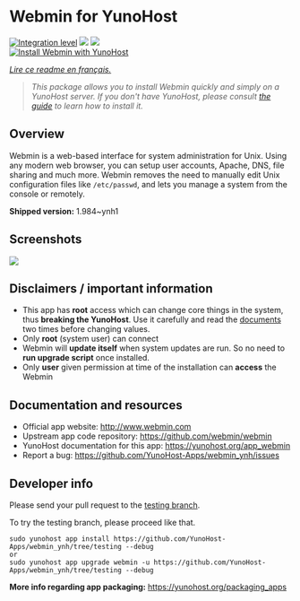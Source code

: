 <!--
N.B.: This README was automatically generated by https://github.com/YunoHost/apps/tree/master/tools/README-generator
It shall NOT be edited by hand.
-->

# Webmin for YunoHost

[![Integration level](https://dash.yunohost.org/integration/webmin.svg)](https://dash.yunohost.org/appci/app/webmin) ![](https://ci-apps.yunohost.org/ci/badges/webmin.status.svg) ![](https://ci-apps.yunohost.org/ci/badges/webmin.maintain.svg)  
[![Install Webmin with YunoHost](https://install-app.yunohost.org/install-with-yunohost.svg)](https://install-app.yunohost.org/?app=webmin)

*[Lire ce readme en français.](./README_fr.md)*

> *This package allows you to install Webmin quickly and simply on a YunoHost server.
If you don't have YunoHost, please consult [the guide](https://yunohost.org/#/install) to learn how to install it.*

## Overview

Webmin is a web-based interface for system administration for Unix. Using any modern web browser, you can setup user accounts, Apache, DNS, file sharing and much more. Webmin removes the need to manually edit Unix configuration files like `/etc/passwd`, and lets you manage a system from the console or remotely.

**Shipped version:** 1.984~ynh1



## Screenshots

![](./doc/screenshots/screenshot1.gif)

## Disclaimers / important information

* This app has **root** access which can change core things in the system, thus **breaking the YunoHost**. Use it carefully and read the [documents](https://doxfer.webmin.com/Webmin/Main_Page) two times before changing values.
* Only **root** (system user) can connect 
* Webmin will **update itself** when system updates are run. So no need to **run upgrade script** once installed.
* Only **user** given permission at time of the installation can **access** the Webmin 

## Documentation and resources

* Official app website: http://www.webmin.com
* Upstream app code repository: https://github.com/webmin/webmin
* YunoHost documentation for this app: https://yunohost.org/app_webmin
* Report a bug: https://github.com/YunoHost-Apps/webmin_ynh/issues

## Developer info

Please send your pull request to the [testing branch](https://github.com/YunoHost-Apps/webmin_ynh/tree/testing).

To try the testing branch, please proceed like that.
```
sudo yunohost app install https://github.com/YunoHost-Apps/webmin_ynh/tree/testing --debug
or
sudo yunohost app upgrade webmin -u https://github.com/YunoHost-Apps/webmin_ynh/tree/testing --debug
```

**More info regarding app packaging:** https://yunohost.org/packaging_apps